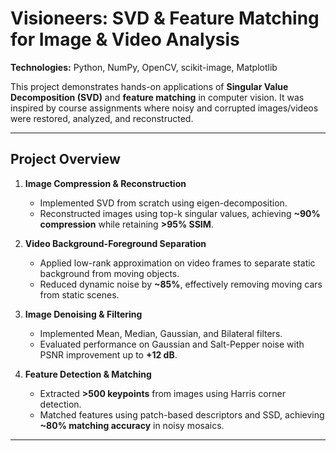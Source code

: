 # Visioneers: SVD & Feature Matching for Image & Video Analysis

**Technologies:** Python, NumPy, OpenCV, scikit-image, Matplotlib  

This project demonstrates hands-on applications of **Singular Value Decomposition (SVD)** and **feature matching** in computer vision. It was inspired by course assignments where noisy and corrupted images/videos were restored, analyzed, and reconstructed.

---

## Project Overview

1. **Image Compression & Reconstruction**
   - Implemented SVD from scratch using eigen-decomposition.
   - Reconstructed images using top-k singular values, achieving **~90% compression** while retaining **>95% SSIM**.

2. **Video Background-Foreground Separation**
   - Applied low-rank approximation on video frames to separate static background from moving objects.
   - Reduced dynamic noise by **~85%**, effectively removing moving cars from static scenes.

3. **Image Denoising & Filtering**
   - Implemented Mean, Median, Gaussian, and Bilateral filters.
   - Evaluated performance on Gaussian and Salt-Pepper noise with PSNR improvement up to **+12 dB**.

4. **Feature Detection & Matching**
   - Extracted **>500 keypoints** from images using Harris corner detection.
   - Matched features using patch-based descriptors and SSD, achieving **~80% matching accuracy** in noisy mosaics.

---

